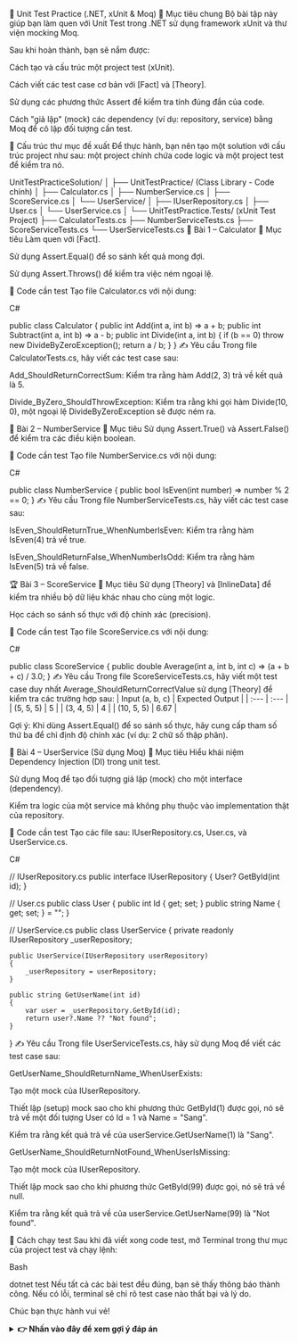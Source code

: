 🧪 Unit Test Practice (.NET, xUnit & Moq)
🎯 Mục tiêu chung
Bộ bài tập này giúp bạn làm quen với Unit Test trong .NET sử dụng framework xUnit và thư viện mocking Moq.

Sau khi hoàn thành, bạn sẽ nắm được:

Cách tạo và cấu trúc một project test (xUnit).

Cách viết các test case cơ bản với [Fact] và [Theory].

Sử dụng các phương thức Assert để kiểm tra tính đúng đắn của code.

Cách "giả lập" (mock) các dependency (ví dụ: repository, service) bằng Moq để cô lập đối tượng cần test.

🧩 Cấu trúc thư mục đề xuất
Để thực hành, bạn nên tạo một solution với cấu trúc project như sau: một project chính chứa code logic và một project test để kiểm tra nó.

UnitTestPracticeSolution/
│
├── UnitTestPractice/ (Class Library - Code chính)
│   ├── Calculator.cs
│   ├── NumberService.cs
│   ├── ScoreService.cs
│   └── UserService/
│       ├── IUserRepository.cs
│       ├── User.cs
│       └── UserService.cs
│
└── UnitTestPractice.Tests/ (xUnit Test Project)
    ├── CalculatorTests.cs
    ├── NumberServiceTests.cs
    ├── ScoreServiceTests.cs
    └── UserServiceTests.cs
🧮 Bài 1 – Calculator
🎯 Mục tiêu
Làm quen với [Fact].

Sử dụng Assert.Equal() để so sánh kết quả mong đợi.

Sử dụng Assert.Throws<T>() để kiểm tra việc ném ngoại lệ.

📘 Code cần test
Tạo file Calculator.cs với nội dung:

C#

public class Calculator
{
    public int Add(int a, int b) => a + b;
    public int Subtract(int a, int b) => a - b;
    public int Divide(int a, int b)
    {
        if (b == 0) throw new DivideByZeroException();
        return a / b;
    }
}
✍️ Yêu cầu
Trong file CalculatorTests.cs, hãy viết các test case sau:

Add_ShouldReturnCorrectSum: Kiểm tra rằng hàm Add(2, 3) trả về kết quả là 5.

Divide_ByZero_ShouldThrowException: Kiểm tra rằng khi gọi hàm Divide(10, 0), một ngoại lệ DivideByZeroException sẽ được ném ra.

🔢 Bài 2 – NumberService
🎯 Mục tiêu
Sử dụng Assert.True() và Assert.False() để kiểm tra các điều kiện boolean.

📘 Code cần test
Tạo file NumberService.cs với nội dung:

C#

public class NumberService
{
    public bool IsEven(int number) => number % 2 == 0;
}
✍️ Yêu cầu
Trong file NumberServiceTests.cs, hãy viết các test case sau:

IsEven_ShouldReturnTrue_WhenNumberIsEven: Kiểm tra rằng hàm IsEven(4) trả về true.

IsEven_ShouldReturnFalse_WhenNumberIsOdd: Kiểm tra rằng hàm IsEven(5) trả về false.

🏆 Bài 3 – ScoreService
🎯 Mục tiêu
Sử dụng [Theory] và [InlineData] để kiểm tra nhiều bộ dữ liệu khác nhau cho cùng một logic.

Học cách so sánh số thực với độ chính xác (precision).

📘 Code cần test
Tạo file ScoreService.cs với nội dung:

C#

public class ScoreService
{
    public double Average(int a, int b, int c) => (a + b + c) / 3.0;
}
✍️ Yêu cầu
Trong file ScoreServiceTests.cs, hãy viết một test case duy nhất Average_ShouldReturnCorrectValue sử dụng [Theory] để kiểm tra các trường hợp sau: | Input (a, b, c) | Expected Output | | :--- | :--- | | (5, 5, 5) | 5 | | (3, 4, 5) | 4 | | (10, 5, 5) | 6.67 |

Gợi ý: Khi dùng Assert.Equal() để so sánh số thực, hãy cung cấp tham số thứ ba để chỉ định độ chính xác (ví dụ: 2 chữ số thập phân).

👤 Bài 4 – UserService (Sử dụng Moq)
🎯 Mục tiêu
Hiểu khái niệm Dependency Injection (DI) trong unit test.

Sử dụng Moq để tạo đối tượng giả lập (mock) cho một interface (dependency).

Kiểm tra logic của một service mà không phụ thuộc vào implementation thật của repository.

📘 Code cần test
Tạo các file sau: IUserRepository.cs, User.cs, và UserService.cs.

C#

// IUserRepository.cs
public interface IUserRepository
{
    User? GetById(int id);
}

// User.cs
public class User 
{ 
    public int Id { get; set; } 
    public string Name { get; set; } = ""; 
}

// UserService.cs
public class UserService
{
    private readonly IUserRepository _userRepository;

    public UserService(IUserRepository userRepository)
    {
        _userRepository = userRepository;
    }

    public string GetUserName(int id)
    {
        var user = _userRepository.GetById(id);
        return user?.Name ?? "Not found";
    }
}
✍️ Yêu cầu
Trong file UserServiceTests.cs, hãy sử dụng Moq để viết các test case sau:

GetUserName_ShouldReturnName_WhenUserExists:

Tạo một mock của IUserRepository.

Thiết lập (setup) mock sao cho khi phương thức GetById(1) được gọi, nó sẽ trả về một đối tượng User có Id = 1 và Name = "Sang".

Kiểm tra rằng kết quả trả về của userService.GetUserName(1) là "Sang".

GetUserName_ShouldReturnNotFound_WhenUserIsMissing:

Tạo một mock của IUserRepository.

Thiết lập mock sao cho khi phương thức GetById(99) được gọi, nó sẽ trả về null.

Kiểm tra rằng kết quả trả về của userService.GetUserName(99) là "Not found".

🚀 Cách chạy test
Sau khi đã viết xong code test, mở Terminal trong thư mục của project test và chạy lệnh:

Bash

dotnet test
Nếu tất cả các bài test đều đúng, bạn sẽ thấy thông báo thành công. Nếu có lỗi, terminal sẽ chỉ rõ test case nào thất bại và lý do.

Chúc bạn thực hành vui vẻ!

<details> <summary><strong>👉 Nhấn vào đây để xem gợi ý đáp án</strong></summary>

🔑 Đáp án Bài 1 – CalculatorTests.cs
C#

using System;
using Xunit;

public class CalculatorTests
{
    private readonly Calculator _calculator = new();

    [Fact]
    public void Add_ShouldReturnCorrectSum()
    {
        // Arrange
        int a = 2;
        int b = 3;
        int expected = 5;

        // Act
        var result = _calculator.Add(a, b);

        // Assert
        Assert.Equal(expected, result);
    }

    [Fact]
    public void Divide_ByZero_ShouldThrowException()
    {
        // Assert
        Assert.Throws<DivideByZeroException>(() => _calculator.Divide(10, 0));
    }
}
🔑 Đáp án Bài 2 – NumberServiceTests.cs
C#

using Xunit;

public class NumberServiceTests
{
    private readonly NumberService _service = new();

    [Fact]
    public void IsEven_ShouldReturnTrue_WhenNumberIsEven()
    {
        // Act & Assert
        Assert.True(_service.IsEven(4));
    }

    [Fact]
    public void IsEven_ShouldReturnFalse_WhenNumberIsOdd()
    {
        // Act & Assert
        Assert.False(_service.IsEven(5));
    }
}
🔑 Đáp án Bài 3 – ScoreServiceTests.cs
C#

using Xunit;

public class ScoreServiceTests
{
    [Theory]
    [InlineData(5, 5, 5, 5)]
    [InlineData(3, 4, 5, 4)]
    [InlineData(10, 5, 5, 6.67)]
    public void Average_ShouldReturnCorrectValue(int a, int b, int c, double expected)
    {
        // Arrange
        var service = new ScoreService();
        
        // Act
        var result = service.Average(a, b, c);

        // Assert
        Assert.Equal(expected, result, 2); // 2 is for 2 decimal places precision
    }
}
🔑 Đáp án Bài 4 – UserServiceTests.cs
C#

using Xunit;
using Moq;

public class UserServiceTests
{
    [Fact]
    public void GetUserName_ShouldReturnName_WhenUserExists()
    {
        // Arrange
        var mockRepo = new Mock<IUserRepository>();
        var user = new User { Id = 1, Name = "Sang" };
        
        mockRepo.Setup(r => r.GetById(1)).Returns(user);

        var service = new UserService(mockRepo.Object);

        // Act
        var result = service.GetUserName(1);

        // Assert
        Assert.Equal("Sang", result);
    }

    [Fact]
    public void GetUserName_ShouldReturnNotFound_WhenUserIsMissing()
    {
        // Arrange
        var mockRepo = new Mock<IUserRepository>();

        // Setup the mock to return null for a specific ID
        mockRepo.Setup(r => r.GetById(99)).Returns((User?)null);
        
        var service = new UserService(mockRepo.Object);

        // Act
        var result = service.GetUserName(99);

        // Assert
        Assert.Equal("Not found", result);
    }
}
